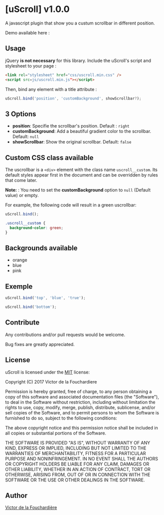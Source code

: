 # [uScroll] v1.0.0

A javascript plugin that show you a custum scrollbar in different position.

Demo available here : 

## Usage

jQuery __is not necessary__ for this library. 
Include the uScroll's script and stylesheet to your page :

```html
<link rel="stylesheet" href="css/uscroll.min.css" />
<script src=js/uscroll.min.js"></script>
```

Then, bind any element with a title attribute :

```js
uScroll.bind('position', 'customBackground', showScrollbar?);
```

## 3 Options
* __position__:  Specifie the scrollbar's position. Default : `right`
* __customBackground__: Add a beautiful gradient color to the scrollbar. Default: `null`
* __showScrollbar__: Show the original scrollbar. Default: `false`

## Custom CSS class available

The uscrollbar is a `<div>` element with the class name `uscroll__custom`. Its default styles appear first in the document and can be overridden by rules that come later.

__Note:__ : You need to set the __customBackground__ option to `null` (Default value) or empty.

For example, the following code will result in a green uscrollbar:

```js
uScroll.bind();
```

```css
.uscroll__custom {
  background-color: green;
}
```

## Backgrounds available

* orange
* blue
* pink

## Exemple 

```js
uScroll.bind('top', 'blue', 'true');
```

```js
uScroll.bind('bottom');
```

## Contribute

Any contributions and/or pull requests would be welcome.

Bug fixes are greatly appreciated.

## License

uScroll is licensed under the [MIT](http://www.opensource.org/licenses/mit-license.php) license:

Copyright (C) 2017 Victor de la Fouchardiere

Permission is hereby granted, free of charge, to any person obtaining a copy of this software and associated documentation files (the "Software"), to deal in the Software without restriction, including without limitation the rights to use, copy, modify, merge, publish, distribute, sublicense, and/or sell copies of the Software, and to permit persons to whom the Software is furnished to do so, subject to the following conditions:

The above copyright notice and this permission notice shall be included in all copies or substantial portions of the Software.

THE SOFTWARE IS PROVIDED "AS IS", WITHOUT WARRANTY OF ANY KIND, EXPRESS OR IMPLIED, INCLUDING BUT NOT LIMITED TO THE WARRANTIES OF MERCHANTABILITY, FITNESS FOR A PARTICULAR PURPOSE AND NONINFRINGEMENT. IN NO EVENT SHALL THE AUTHORS OR COPYRIGHT HOLDERS BE LIABLE FOR ANY CLAIM, DAMAGES OR OTHER LIABILITY, WHETHER IN AN ACTION OF CONTRACT, TORT OR OTHERWISE, ARISING FROM, OUT OF OR IN CONNECTION WITH THE SOFTWARE OR THE USE OR OTHER DEALINGS IN THE SOFTWARE.

## Author
[Victor de la Fouchardière](http://www.victor-de-la-fouchardiere.fr/)
